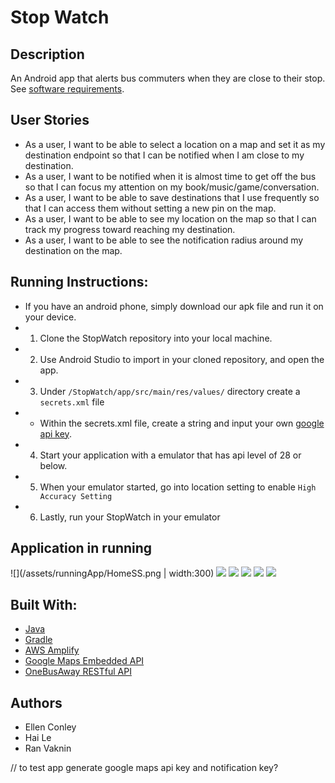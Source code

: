 # Stop Watch
## Description
An Android app that alerts bus commuters when they are close to their stop.  See [software requirements](./requirements.md).

## User Stories
- As a user, I want to be able to select a location on a map and set it as my destination endpoint so that I can be notified when I am close to my destination.
- As a user, I want to be notified when it is almost time to get off the bus so that I can focus my attention on my book/music/game/conversation.
- As a user, I want to be able to save destinations that I use frequently so that I can access them without setting a new pin on the map.
- As a user, I want to be able to see my location on the map so that I can track my progress toward reaching my destination.
- As a user, I want to be able to see the notification radius around my destination on the map.

## Running Instructions:
- If you have an android phone, simply download our apk file and run it on your device.
- 1. Clone the StopWatch repository into your local machine.
- 2. Use Android Studio to import in your cloned repository, and open the app.
- 3. Under `/StopWatch/app/src/main/res/values/` directory create a `secrets.xml` file
- - Within the secrets.xml file, create a string and input your own [google api key](https://developers.google.com/maps/documentation/android-sdk/get-api-key).
- 4. Start your application with a emulator that has api level of 28 or below.
- 5. When your emulator started, go into location setting to enable `High Accuracy Setting`
- 6. Lastly, run your StopWatch in your emulator

## Application in running
![](/assets/runningApp/HomeSS.png | width:300)
![](/assets/runningApp/recent-tab.png)
![](/assets/runningApp/search.png)
![](/assets/runningApp/dialog.png)
![](/assets/runningApp/geofence.png)
![](/assets/runningApp/setting.png)



## Built With:
- [Java](https://www.java.com/en/)
- [Gradle](https://gradle.org/)
- [AWS Amplify](https://aws.amazon.com/amplify/)
- [Google Maps Embedded API](https://developers.google.com/maps/documentation/embed/start)
- [OneBusAway RESTful API](http://developer.onebusaway.org/modules/onebusaway-application-modules/1.1.14/api/where/index.html)

## Authors
- Ellen Conley
- Hai Le
- Ran Vaknin

// to test app generate google maps api key and notification key?
